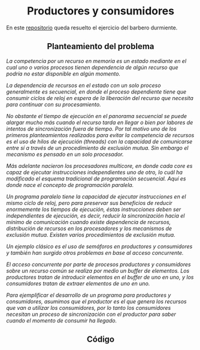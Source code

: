 <h1 align = "center">Productores y consumidores</h1>

En este [repositorio](https://github.com/Diegodesantos1/Productores_Consumidores) queda resuelto el ejercicio del barbero durmiente.

<h2 align = "center">Planteamiento del problema</h2>

*La competencia por un recurso en memoria es un estado mediante en el cual uno o varios procesos tienen dependencia de algún recurso que podría no estar disponible en algún momento.*

*La dependencia de recursos en el estado con un solo proceso generalmente es secuencial, en donde el proceso dependiente tiene que consumir ciclos de reloj en espera de la liberación del recurso que necesita para continuar con su procesamiento.* 

*No obstante el tiempo de ejecución en el panorama secuencial se puede alargar mucho más cuando el recurso tarda en llegar o bien por labores de intentos de sincronización fuera de tiempo. Por tal motivo uno de los primeros planteamientos realizados para evitar la competencia de recursos es el uso de hilos de ejecución (threads) con la capacidad de comunicarse entre sí a través de un procedimiento de exclusión mutua. Sin embargo el mecanismo es pensado en un solo procesador.* 

*Más adelante nacieron los procesadores multicore, en donde cada core es capaz de ejecutar instrucciones independientes uno de otro, lo cuál ha modificado el esquema tradicional de programación secuencial. Aquí es donde nace el concepto de programación paralela.* 

*Un programa paralelo tiene la capacidad de ejecutar instrucciones en el mismo ciclo de reloj, pero para preservar sus beneficios de reducir enormemente los tiempos de ejecución, éstas instrucciones deben ser independientes de ejecución, es decir, reducir la sincronización hacia el mínimo de comunicación cuando existe dependencia de recursos, distribución de recursos en los procesadores y los mecanismos de exclusión mutua. Existen varios procedimientos de exclusión mutua.* 

*Un ejemplo clásico es el uso de semáforos en productores y consumidores y también han surgido otros problemas en base al acceso concurrente.*

*El acceso concurrente por parte de procesos productores y consumidores sobre un recurso común se realiza por medio un buffer de elementos. Los productores tratan de introducir elementos en el buffer de uno en uno, y los consumidores tratan de extraer elementos de uno en uno.*

*Para ejemplificar el desarrollo de un programa para productores y consumidores, asumimos que el productor es el que genera los recursos que van a utilizar los consumidores, por lo tanto los consumidores necesitan un proceso de sincronización con el productor para saber cuando el momento de consumir ha llegado.*

<h2 align = "center">Código</h2>
